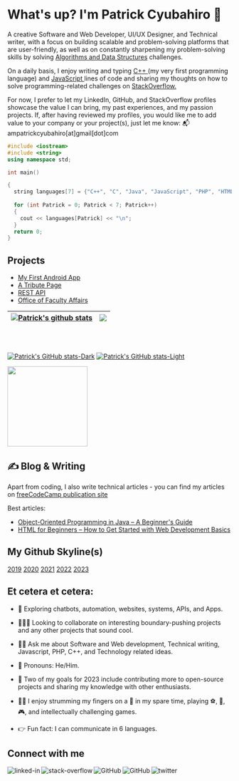 <h1 class="center">What's up? I'm Patrick Cyubahiro 🦁</h1>
  
A creative Software and Web Developer, UI/UX Designer, and Technical writer, with a focus on building scalable and problem-solving platforms that are user-friendly, as well as on constantly sharpening my problem-solving skills by solving <a href="https://github.com/patrickcyubahiro/Javascript-Algorithms-And-Data-Structures" target="_blank" rel="noopener noreferrer">Algorithms and Data Structures</a> challenges.

On a daily basis, I enjoy writing and typing <a href="https://github.com/patrickcyubahiro/C-plus-plus" target="_blank" rel="noopener noreferrer"> C++ </a> (my very first programming language) and <a href="https://github.com/patrickcyubahiro/JavaScript" target="_blank" rel="noopener noreferrer"> JavaScript </a> lines of code and sharing my thoughts on how to solve programming-related challenges on <a href="https://stackoverflow.com/users/9446849/patrick-cyubahiro" target="_blank" rel="noopener noreferrer"> StackOverflow. </a> 

For now, I prefer to let my LinkedIn, GitHub, and StackOverflow profiles showcase the value I can bring, my past experiences, and my passion projects. If, after having reviewed my profiles, you would like me to add value to your company or your project(s), just let me know: 📬 ampatrickcyubahiro[at]gmail[dot]com

```c++
#include <iostream>
#include <string>
using namespace std;

int main() 

{
  string languages[7] = {"C++", "C", "Java", "JavaScript", "PHP", "HTML", "SQL"};
  
  for (int Patrick = 0; Patrick < 7; Patrick++) 
  {
    cout << languages[Patrick] << "\n";
  }
  return 0;
}
``` 
## Projects

 - [My First Android App](https://github.com/patrickcyubahiro/My-First-Android-App)
 - [A Tribute Page](https://github.com/patrickcyubahiro/A-Tribute-Page)
 - [REST API](https://github.com/patrickcyubahiro/Simple-API)
 - [Office of Faculty Affairs](https://patrickcyubahiro.github.io/Office-of-Faculty-Affairs/)



<table>
  <thead>
  <tr>
  <th><a href="https://github.com/patrickcyubahiro/github-readme-stats"><img align="center"      src="https://camo.githubusercontent.com/63e139de7f45aefce7d07918c19e935fd40e5c0b9bdad27f63aa1645ef0581be/68747470733a2f2f6769746875622d726561646d652d73746174732e76657263656c2e6170702f6170693f757365726e616d653d616e7572616768617a72612673686f775f69636f6e733d7472756526696e636c7564655f616c6c5f636f6d6d6974733d74727565267468656d653d627565667926686964655f626f726465723d74727565" alt="Patrick's github stats" data-canonical-src="https://github-readme-stats.vercel.app/api?username=patrickcyubahiro&amp;show_icons=true&amp;include_all_commits=true&amp;theme=buefy&amp;hide_border=true" style="max-width: 100%;">   </a></th>
  
<th><a href="https://github.com/patrickcyubahiro/github-readme-stats"><img align="center" src="https://camo.githubusercontent.com/1d56c34bccac3e473ee6ace7bb5a5424a427d769c7dcf8606a1f9f2309b79576/68747470733a2f2f6769746875622d726561646d652d73746174732e76657263656c2e6170702f6170692f746f702d6c616e67732f3f757365726e616d653d616e7572616768617a7261266c61796f75743d636f6d70616374267468656d653d627565667926686964655f626f726465723d74727565" data-canonical-src="https://github-readme-stats.vercel.app/api/top-langs/?username=patrickcyubahiro&amp;layout=compact&amp;theme=buefy&amp;hide_border=true" style="max-width: 100%;"></a></th>
</tr>
</thead>
</table>

<br>
<br>







[![Patrick's GitHub stats-Dark](https://github-readme-stats.vercel.app/api?username=patrickcyubahiro&show_icons=true&theme=dark#gh-dark-mode-only)](https://github.com/patrickcyubahiro/github-readme-stats#gh-dark-mode-only)
[![Patrick's GitHub stats-Light](https://github-readme-stats.vercel.app/api?username=patrickcyubahiro&show_icons=true&theme=default#gh-light-mode-only)](https://github.com/patrickcyubahiro/github-readme-stats#gh-light-mode-only)



<a href="https://github.com/patrickcyubahiro/convoychat" target="_blank" rel="noopener noreferrer">
  <img height="180px" align="center" src="https://github-readme-stats.vercel.app/api/top-langs/?username=patrickcyubahiro&langs_count=8&theme=jolly&layout=compact" />
</a> 




## &#x270d; Blog & Writing

Apart from coding, I also write technical articles - you can find my articles on [freeCodeCamp publication site](https://www.freecodecamp.org/news/author/patrick-cyubahiro/)

Best articles:

<ul>
<li><a href="https://www.freecodecamp.org/news/object-oriented-programming-concepts-java/" rel="nofollow" target="_blank" rel="noopener noreferrer">Object-Oriented Programming in Java – A Beginner's Guide</a></li>
<li><a href="https://www.freecodecamp.org/news/html-for-beginners/" rel="nofollow" target="_blank" rel="noopener noreferrer">HTML for Beginners – How to Get Started with Web Development Basics</a></li>
</ul>

## My Github Skyline(s)

[2019](https://skyline.github.com/patrickcyubahiro/2019)
[2020](https://skyline.github.com/patrickcyubahiro/2020)
[2021](https://skyline.github.com/patrickcyubahiro/2021)
[2022](https://skyline.github.com/patrickcyubahiro/2022)
[2023](https://skyline.github.com/patrickcyubahiro/2023)
  
<!--Other Places you can find my open source contributions:

- [Gitlab](https://)
- [Bitbucket](https://)-->

## Et cetera et cetera:

- 🔭  Exploring chatbots, automation, websites, systems, APIs, and Apps. 

- 👨🏽‍💻  Looking to collaborate on interesting boundary-pushing projects and any other projects that sound cool.

- 🤙🏼  Ask me about Software and Web development, Technical writing, Javascript, PHP, C++, and Technology related ideas.

- 🦁  Pronouns: He/Him.

- 🎯  Two of my goals for 2023 include contributing more to open-source projects and sharing my knowledge with other enthusiasts.

- 🤌🏽   I enjoy strumming my fingers on a :guitar: in my spare time, playing :soccer:, :basketball:, 🎮, and intellectually challenging games.

- 👉  Fun fact: I can communicate in 6 languages.

<!--[![Twitter Badge](https://img.shields.io/badge/-@Pat_Cyubahiro-1ca0f1?style=flat&labelColor=1ca0f1&logo=twitter&logoColor=white)](https://twitter.com/Pat_Cyubahiro)
[![Github](https://img.shields.io/badge/-Github-000?style=flat&logo=Github&logoColor=white)](https://github.com/patrickcyubahiro)
[![Linkedin](https://img.shields.io/badge/-LinkedIn-blue?style=flat&logo=Linkedin&logoColor=white)](https://www.linkedin.com/in/patrick-cyubahiro-262188138/)-->

## Connect with me

[<img align="left" alt="linked-in" src="https://img.shields.io/badge/linkedin-%230077B5.svg?&style=for-the-badge&logo=linkedin&logoColor=white" target="_blank" rel="noopener noreferrer"/>](https://www.linkedin.com/in/patrick-cyubahiro-262188138/)

[<img align="left" alt="stack-overflow" src="https://img.shields.io/badge/stack%20overflow-FE7A16?logo=stack-overflow&logoColor=white&style=for-the-badge" target="_blank" rel="noopener noreferrer"/>](https://stackoverflow.com/users/9446849/patrick-cyubahiro)

[<img align="left" alt="GitHub" src="https://img.shields.io/badge/GitHub-%2312100E.svg?&style=for-the-badge&logo=Github&logoColor=white" target="_blank" rel="noopener noreferrer"/>](https://github.com/patrickcyubahiro)

[<img align="left" alt="GitHub" src="https://img.shields.io/badge/Codepen-000000?style=for-the-badge&logo=codepen&logoColor=white" target="_blank" rel="noopener noreferrer"/>](https://codepen.io/patrickcyubahiro)

[<img align="left" alt="twitter" src="https://img.shields.io/badge/twitter-%231DA1F2.svg?&style=for-the-badge&logo=twitter&logoColor=white" target="_blank" rel="noopener noreferrer"/>](https://twitter.com/Pat_Cyubahiro)
